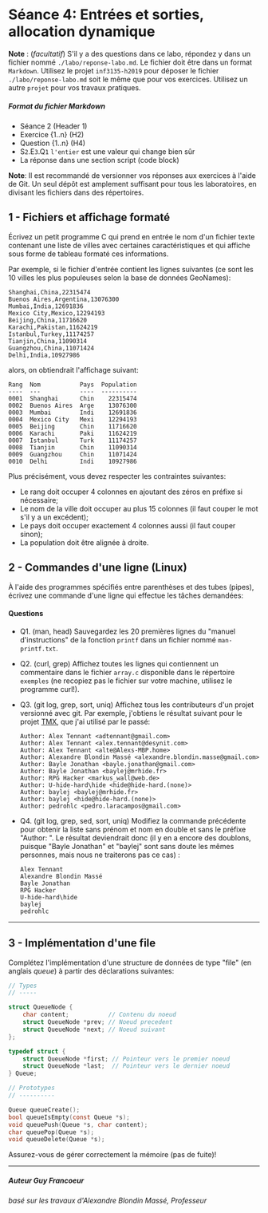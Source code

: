 # Séance 4: Entrées et sorties, allocation dynamique

**Note** : (_facultatif_) S'il y a des questions dans ce labo, répondez y dans un fichier nommé `./labo/reponse-labo.md`.  Le fichier doit être dans un format `Markdown`. Utilisez le projet `inf3135-h2019` pour déposer le fichier `./labo/reponse-labo.md` soit le même que pour vos exercices.  Utilisez un autre `projet` pour vos travaux pratiques.   

##### Format du fichier Markdown
 + Séance 2 (Header 1)
 + Exercice {1..n} (H2)
 + Question {1..n} (H4)
 + S`2`.E`3`.Q`1`  `l'entier` est une valeur qui change bien sûr
 + La réponse dans une section script (code block)

**Note**: Il est recommandé de versionner vos réponses aux exercices à l'aide
de Git. Un seul dépôt est amplement suffisant pour tous les laboratoires, en
divisant les fichiers dans des répertoires.

## 1 - Fichiers et affichage formaté

Écrivez un petit programme C qui prend en entrée le nom d'un fichier texte
contenant une liste de villes avec certaines caractéristiques et qui affiche
sous forme de tableau formaté ces informations.

Par exemple, si le fichier d'entrée contient les lignes suivantes (ce sont
les 10 villes les plus populeuses selon la base de données GeoNames):

```
Shanghai,China,22315474
Buenos Aires,Argentina,13076300
Mumbai,India,12691836
Mexico City,Mexico,12294193
Beijing,China,11716620
Karachi,Pakistan,11624219
Istanbul,Turkey,11174257
Tianjin,China,11090314
Guangzhou,China,11071424
Delhi,India,10927986
```

alors, on obtiendrait l'affichage suivant:

```
Rang  Nom           Pays  Population
----  ---           ----  ----------
0001  Shanghai      Chin    22315474
0002  Buenos Aires  Arge    13076300
0003  Mumbai        Indi    12691836
0004  Mexico City   Mexi    12294193
0005  Beijing       Chin    11716620
0006  Karachi       Paki    11624219
0007  Istanbul      Turk    11174257
0008  Tianjin       Chin    11090314
0009  Guangzhou     Chin    11071424
0010  Delhi         Indi    10927986
```

Plus précisément, vous devez respecter les contraintes suivantes:

- Le rang doit occuper 4 colonnes en ajoutant des zéros en préfixe si
  nécessaire;
- Le nom de la ville doit occuper au plus 15 colonnes (il faut couper le mot
  s'il y a un excédent);
- Le pays doit occuper exactement 4 colonnes aussi (il faut couper sinon);
- La population doit être alignée à droite.

## 2 - Commandes d'une ligne (Linux)

À l'aide des programmes spécifiés entre parenthèses et des tubes (pipes),
écrivez une commande d'une ligne qui effectue les tâches demandées:

#### Questions
+ Q1. (man, head) Sauvegardez les 20 premières lignes du "manuel d'instructions"
   de la fonction `printf` dans un fichier nommé `man-printf.txt`.
+ Q2. (curl, grep) Affichez toutes les lignes qui contiennent un commentaire dans
   le fichier `array.c` disponible dans le répertoire `exemples` (ne recopiez
   pas le fichier sur votre machine, utilisez le programme curl!).
+ Q3. (git log, grep, sort, uniq) Affichez tous les contributeurs d'un projet
   versionné avec git. Par exemple, j'obtiens le résultat suivant pour le
   projet [TMX](https://github.com/baylej/tmx), que j'ai utilisé par le passé:

    ```
    Author: Alex Tennant <adtennant@gmail.com>
    Author: Alex Tennant <alex.tennant@desynit.com>
    Author: Alex Tennant <alte@Alexs-MBP.home>
    Author: Alexandre Blondin Massé <alexandre.blondin.masse@gmail.com>
    Author: Bayle Jonathan <bayle.jonathan@gmail.com>
    Author: Bayle Jonathan <baylej@mrhide.fr>
    Author: RPG Hacker <markus_wall@web.de>
    Author: U-hide-hard\hide <hide@hide-hard.(none)>
    Author: baylej <baylej@mrhide.fr>
    Author: baylej <hide@hide-hard.(none)>
    Author: pedrohlc <pedro.laracampos@gmail.com>
    ```

+ Q4. (git log, grep, sed, sort, uniq) Modifiez la commande précédente pour
   obtenir la liste sans prénom et nom en double et sans le préfixe "Author:
   ". Le résultat deviendrait donc (il y en a encore des doublons, puisque
   "Bayle Jonathan" et "baylej" sont sans doute les mêmes personnes, mais
   nous ne traiterons pas ce cas) :

    ```
    Alex Tennant
    Alexandre Blondin Massé
    Bayle Jonathan
    RPG Hacker
    U-hide-hard\hide
    baylej
    pedrohlc
    ```

---

## 3 - Implémentation d'une file

Complétez l'implémentation d'une structure de données de type "file" (en
anglais *queue*) à partir des déclarations suivantes:

```c
// Types
// -----

struct QueueNode {
    char content;           // Contenu du noeud
    struct QueueNode *prev; // Noeud precedent
    struct QueueNode *next; // Noeud suivant
};

typedef struct {
    struct QueueNode *first; // Pointeur vers le premier noeud
    struct QueueNode *last;  // Pointeur vers le dernier noeud
} Queue;

// Prototypes
// ----------

Queue queueCreate();
bool queueIsEmpty(const Queue *s);
void queuePush(Queue *s, char content);
char queuePop(Queue *s);
void queueDelete(Queue *s);
```

Assurez-vous de gérer correctement la mémoire (pas de fuite)!

---

##### Auteur Guy Francoeur
###### basé sur les travaux d'Alexandre Blondin Massé, Professeur
